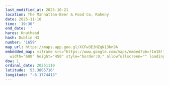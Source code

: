 ```yaml
---
last_modified_at: 2025-10-21
location: The Manhattan-Beer & Food Co, Raheny
date: 2025-11-10
time: '19:30'
end_date: ''
hares: Knuthead
hash: Dublin H3
number: '1659'
map_url: https://maps.app.goo.gl/XCFw3E3HZqN13kn9A
embedded_map: <iframe src="https://www.google.com/maps/embed?pb=!1m18!1m12!1m3!1d2379.914930288437!2d-6.177441322944165!3d53.38057157216172!2m3!1f0!2f0!3f0!3m2!1i1024!2i768!4f13.1!3m3!1m2!1s0x48670f8d1b7e8789%3A0xfa44d7c1c9e250c2!2sThe%20Manhattan-Beer%20%26%20Food%20Co!5e0!3m2!1sen!2sie!4v1761083420600!5m2!1sen!2sie"
  width="600" height="450" style="border:0;" allowfullscreen="" loading="lazy" referrerpolicy="no-referrer-when-downgrade"></iframe>
dow: 1
ordinal_date: 20251110
latitude: '53.3805716'
longitude: "-6.1774413"
---
```


